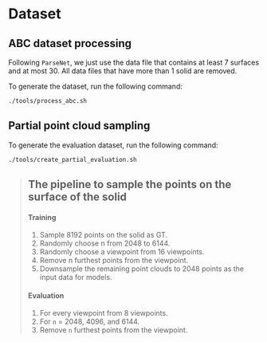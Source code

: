 
# Dataset
## ABC dataset processing
Following `ParseNet`, we just use the data file that contains at least 7 surfaces and at most 30. All data files that have more than 1 solid are removed.

To generate the dataset, run the following command:
```bash
./tools/process_abc.sh
```
## Partial point cloud sampling

To generate the evaluation dataset, run the following command:
```bash
./tools/create_partial_evaluation.sh
```

> ## The pipeline to sample the points on the surface of the solid
> #### Training
> 1. Sample 8192 points on the solid as GT.
> 2. Randomly choose n from 2048 to 6144.
> 3. Randomly choose a viewpoint from 16 viewpoints.
> 4. Remove n furthest points from the viewpoint.
> 5. Downsample the remaining point clouds to 2048 points as the input data for models. 
> 
> #### Evaluation
> 1. For every viewpoint from 8 viewpoints.
> 2. For `n` = 2048, 4096, and 6144.
> 3. Remove `n` furthest points from the viewpoint.